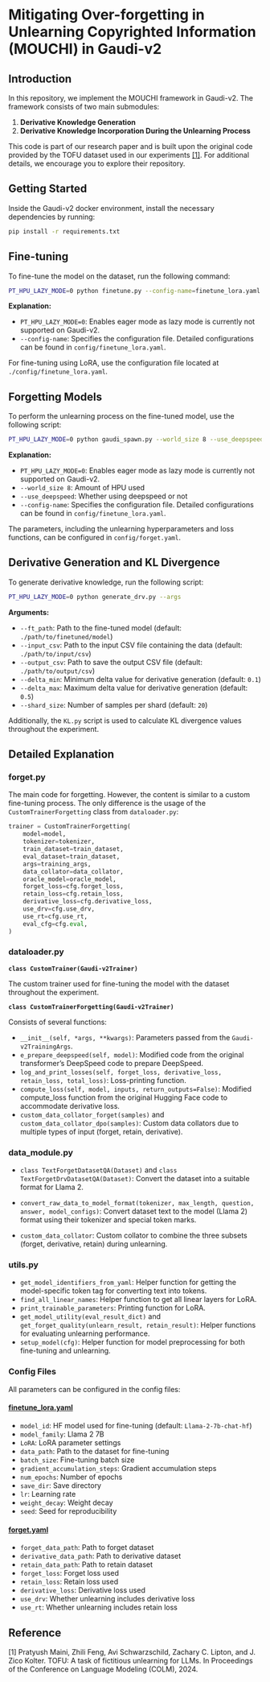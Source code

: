 # Mitigating Over-forgetting in Unlearning Copyrighted Information (MOUCHI) in Gaudi-v2

## Introduction

In this repository, we implement the MOUCHI framework in Gaudi-v2. The framework consists of two main submodules:

1. **Derivative Knowledge Generation**
2. **Derivative Knowledge Incorporation During the Unlearning Process**

This code is part of our research paper and is built upon the original code provided by the TOFU dataset used in our experiments [[1]](https://github.com/dmlab-llm/Unlearn_Gaudi/tree/main#1). For additional details, we encourage you to explore their repository.

## Getting Started

Inside the Gaudi-v2 docker environment, install the necessary dependencies by running:

```bash
pip install -r requirements.txt
```

## Fine-tuning

To fine-tune the model on the dataset, run the following command:

```bash
PT_HPU_LAZY_MODE=0 python finetune.py --config-name=finetune_lora.yaml
```

**Explanation:**
- `PT_HPU_LAZY_MODE=0`: Enables eager mode as lazy mode is currently not supported on Gaudi-v2.
- `--config-name`: Specifies the configuration file. Detailed configurations can be found in `config/finetune_lora.yaml`.

For fine-tuning using LoRA, use the configuration file located at `./config/finetune_lora.yaml`.

## Forgetting Models

To perform the unlearning process on the fine-tuned model, use the following script:

```bash
PT_HPU_LAZY_MODE=0 python gaudi_spawn.py --world_size 8 --use_deepspeed finetune.py --config-name=finetune_lora.yaml
```

**Explanation:**
- `PT_HPU_LAZY_MODE=0`: Enables eager mode as lazy mode is currently not supported on Gaudi-v2.
- `--world_size 8`: Amount of HPU used
- `--use_deepspeed`: Whether using deepspeed or not
- `--config-name`: Specifies the configuration file. Detailed configurations can be found in `config/finetune_lora.yaml`.

The parameters, including the unlearning hyperparameters and loss functions, can be configured in `config/forget.yaml`.

## Derivative Generation and KL Divergence

To generate derivative knowledge, run the following script:

```bash
PT_HPU_LAZY_MODE=0 python generate_drv.py --args
```

**Arguments:**
- `--ft_path`: Path to the fine-tuned model (default: `./path/to/finetuned/model`)
- `--input_csv`: Path to the input CSV file containing the data (default: `./path/to/input/csv`)
- `--output_csv`: Path to save the output CSV file (default: `./path/to/output/csv`)
- `--delta_min`: Minimum delta value for derivative generation (default: `0.1`)
- `--delta_max`: Maximum delta value for derivative generation (default: `0.5`)
- `--shard_size`: Number of samples per shard (default: `20`)

Additionally, the `KL.py` script is used to calculate KL divergence values throughout the experiment.

## Detailed Explanation

### forget.py

The main code for forgetting. However, the content is similar to a custom fine-tuning process. The only difference is the usage of the `CustomTrainerForgetting` class from `dataloader.py`:

```python
trainer = CustomTrainerForgetting(
    model=model,
    tokenizer=tokenizer,
    train_dataset=train_dataset,
    eval_dataset=train_dataset,
    args=training_args,
    data_collator=data_collator,
    oracle_model=oracle_model,
    forget_loss=cfg.forget_loss,
    retain_loss=cfg.retain_loss,
    derivative_loss=cfg.derivative_loss,
    use_drv=cfg.use_drv,
    use_rt=cfg.use_rt,
    eval_cfg=cfg.eval,
)
```

### dataloader.py

**`class CustomTrainer(Gaudi-v2Trainer)`**

The custom trainer used for fine-tuning the model with the dataset throughout the experiment.

**`class CustomTrainerForgetting(Gaudi-v2Trainer)`**

Consists of several functions:

- `__init__(self, *args, **kwargs)`: Parameters passed from the `Gaudi-v2TrainingArgs`.
- `e_prepare_deepspeed(self, model)`: Modified code from the original transformer’s DeepSpeed code to prepare DeepSpeed.
- `log_and_print_losses(self, forget_loss, derivative_loss, retain_loss, total_loss)`: Loss-printing function.
- `compute_loss(self, model, inputs, return_outputs=False)`: Modified compute_loss function from the original Hugging Face code to accommodate derivative loss.
- `custom_data_collator_forget(samples)` and `custom_data_collator_dpo(samples)`: Custom data collators due to multiple types of input (forget, retain, derivative).

### data_module.py

- `class TextForgetDatasetQA(Dataset)` and `class TextForgetDrvDatasetQA(Dataset)`:
  Convert the dataset into a suitable format for Llama 2.

- `convert_raw_data_to_model_format(tokenizer, max_length, question, answer, model_configs)`:
  Convert dataset text to the model (Llama 2) format using their tokenizer and special token marks.

- `custom_data_collator`:
  Custom collator to combine the three subsets (forget, derivative, retain) during unlearning.

### utils.py

- `get_model_identifiers_from_yaml`: Helper function for getting the model-specific token tag for converting text into tokens.
- `find_all_linear_names`: Helper function to get all linear layers for LoRA.
- `print_trainable_parameters`: Printing function for LoRA.
- `get_model_utility(eval_result_dict)` and `get_forget_quality(unlearn_result, retain_result)`: Helper functions for evaluating unlearning performance.
- `setup_model(cfg)`: Helper function for model preprocessing for both fine-tuning and unlearning.

### Config Files

All parameters can be configured in the config files:

#### [finetune_lora.yaml](https://github.com/dmlab-llm/Unlearn_Gaudi-v2/blob/main/config/finetune_lora.yaml)

- `model_id`: HF model used for fine-tuning (default: `Llama-2-7b-chat-hf`)
- `model_family`: Llama 2 7B
- `LoRA`: LoRA parameter settings
- `data_path`: Path to the dataset for fine-tuning
- `batch_size`: Fine-tuning batch size
- `gradient_accumulation_steps`: Gradient accumulation steps
- `num_epochs`: Number of epochs
- `save_dir`: Save directory
- `lr`: Learning rate
- `weight_decay`: Weight decay
- `seed`: Seed for reproducibility

#### [forget.yaml](https://github.com/dmlab-llm/Unlearn_Gaudi-v2/blob/main/config/forget.yaml)

- `forget_data_path`: Path to forget dataset
- `derivative_data_path`: Path to derivative dataset
- `retain_data_path`: Path to retain dataset
- `forget_loss`: Forget loss used
- `retain_loss`: Retain loss used
- `derivative_loss`: Derivative loss used
- `use_drv`: Whether unlearning includes derivative loss
- `use_rt`: Whether unlearning includes retain loss


## Reference

[1] Pratyush Maini, Zhili Feng, Avi Schwarzschild, Zachary C. Lipton, and J. Zico Kolter. TOFU: A task of fictitious unlearning for LLMs. In Proceedings of the Conference on Language Modeling (COLM), 2024.
